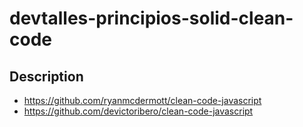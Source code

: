 # devtalles-principios-solid-clean-code

## Description

- https://github.com/ryanmcdermott/clean-code-javascript
- https://github.com/devictoribero/clean-code-javascript
